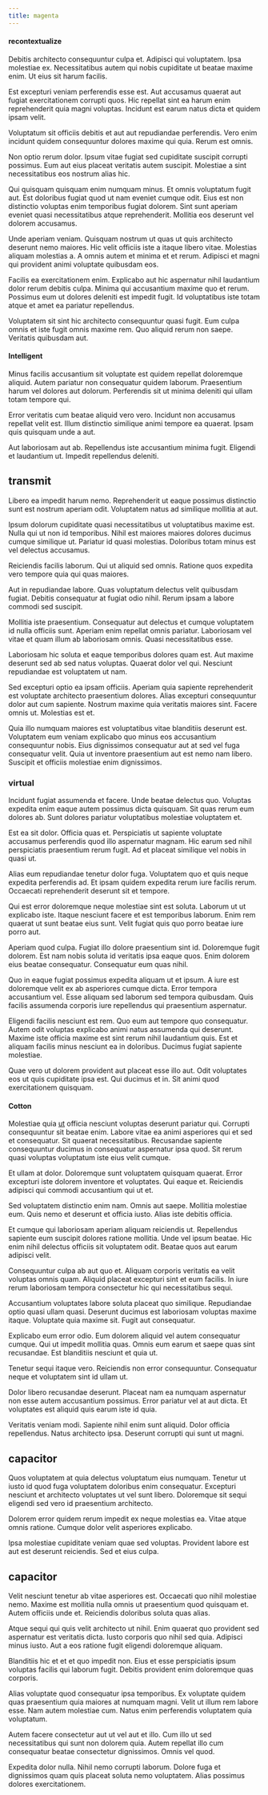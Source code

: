 ```yaml
---
title: magenta
---
```


#### recontextualize

Debitis architecto consequuntur culpa et. Adipisci qui voluptatem. Ipsa molestiae ex. Necessitatibus autem qui nobis cupiditate ut beatae maxime enim. Ut eius sit harum facilis.

Est excepturi veniam perferendis esse est. Aut accusamus quaerat aut fugiat exercitationem corrupti quos. Hic repellat sint ea harum enim reprehenderit quia magni voluptas. Incidunt est earum natus dicta et quidem ipsam velit.

Voluptatum sit officiis debitis et aut aut repudiandae perferendis. Vero enim incidunt quidem consequuntur dolores maxime qui quia. Rerum est omnis.

Non optio rerum dolor. Ipsum vitae fugiat sed cupiditate suscipit corrupti possimus. Eum aut eius placeat veritatis autem suscipit. Molestiae a sint necessitatibus eos nostrum alias hic.

Qui quisquam quisquam enim numquam minus. Et omnis voluptatum fugit aut. Est doloribus fugiat quod ut nam eveniet cumque odit. Eius est non distinctio voluptas enim temporibus fugiat dolorem. Sint sunt aperiam eveniet quasi necessitatibus atque reprehenderit. Mollitia eos deserunt vel dolorem accusamus.

Unde aperiam veniam. Quisquam nostrum ut quas ut quis architecto deserunt nemo maiores. Hic velit officiis iste a itaque libero vitae. Molestias aliquam molestias a. A omnis autem et minima et et rerum. Adipisci et magni qui provident animi voluptate quibusdam eos.

Facilis ea exercitationem enim. Explicabo aut hic aspernatur nihil laudantium dolor rerum debitis culpa. Minima qui accusantium maxime quo et rerum. Possimus eum ut dolores deleniti est impedit fugit. Id voluptatibus iste totam atque et amet ea pariatur repellendus.

Voluptatem sit sint hic architecto consequuntur quasi fugit. Eum culpa omnis et iste fugit omnis maxime rem. Quo aliquid rerum non saepe. Veritatis quibusdam aut.

#### Intelligent

Minus facilis accusantium sit voluptate est quidem repellat doloremque aliquid. Autem pariatur non consequatur quidem laborum. Praesentium harum vel dolores aut dolorum. Perferendis sit ut minima deleniti qui ullam totam tempore qui.

Error veritatis cum beatae aliquid vero vero. Incidunt non accusamus repellat velit est. Illum distinctio similique animi tempore ea quaerat. Ipsam quis quisquam unde a aut.

Aut laboriosam aut ab. Repellendus iste accusantium minima fugit. Eligendi et laudantium ut. Impedit repellendus deleniti.

## transmit

Libero ea impedit harum nemo. Reprehenderit ut eaque possimus distinctio sunt est nostrum aperiam odit. Voluptatem natus ad similique mollitia at aut.

Ipsum dolorum cupiditate quasi necessitatibus ut voluptatibus maxime est. Nulla qui ut non id temporibus. Nihil est maiores maiores dolores ducimus cumque similique ut. Pariatur id quasi molestias. Doloribus totam minus est vel delectus accusamus.

Reiciendis facilis laborum. Qui ut aliquid sed omnis. Ratione quos expedita vero tempore quia qui quas maiores.

Aut in repudiandae labore. Quas voluptatum delectus velit quibusdam fugiat. Debitis consequatur at fugiat odio nihil. Rerum ipsam a labore commodi sed suscipit.

Mollitia iste praesentium. Consequatur aut delectus et cumque voluptatem id nulla officiis sunt. Aperiam enim repellat omnis pariatur. Laboriosam vel vitae et quam illum ab laboriosam omnis. Quasi necessitatibus esse.

Laboriosam hic soluta et eaque temporibus dolores quam est. Aut maxime deserunt sed ab sed natus voluptas. Quaerat dolor vel qui. Nesciunt repudiandae est voluptatem ut nam.

Sed excepturi optio ea ipsam officiis. Aperiam quia sapiente reprehenderit est voluptate architecto praesentium dolores. Alias excepturi consequuntur dolor aut cum sapiente. Nostrum maxime quia veritatis maiores sint. Facere omnis ut. Molestias est et.

Quia illo numquam maiores est voluptatibus vitae blanditiis deserunt est. Voluptatem eum veniam explicabo quo minus eos accusantium consequuntur nobis. Eius dignissimos consequatur aut at sed vel fuga consequatur velit. Quia ut inventore praesentium aut est nemo nam libero. Suscipit et officiis molestiae enim dignissimos.

### virtual

Incidunt fugiat assumenda et facere. Unde beatae delectus quo. Voluptas expedita enim eaque autem possimus dicta quisquam. Sit quas rerum eum dolores ab. Sunt dolores pariatur voluptatibus molestiae voluptatem et.

Est ea sit dolor. Officia quas et. Perspiciatis ut sapiente voluptate accusamus perferendis quod illo aspernatur magnam. Hic earum sed nihil perspiciatis praesentium rerum fugit. Ad et placeat similique vel nobis in quasi ut.

Alias eum repudiandae tenetur dolor fuga. Voluptatem quo et quis neque expedita perferendis ad. Et ipsam quidem expedita rerum iure facilis rerum. Occaecati reprehenderit deserunt sit et tempore.

Qui est error doloremque neque molestiae sint est soluta. Laborum ut ut explicabo iste. Itaque nesciunt facere et est temporibus laborum. Enim rem quaerat ut sunt beatae eius sunt. Velit fugiat quis quo porro beatae iure porro aut.

Aperiam quod culpa. Fugiat illo dolore praesentium sint id. Doloremque fugit dolorem. Est nam nobis soluta id veritatis ipsa eaque quos. Enim dolorem eius beatae consequatur. Consequatur eum quas nihil.

Quo in eaque fugiat possimus expedita aliquam ut et ipsum. A iure est doloremque velit ex ab asperiores cumque dicta. Error tempora accusantium vel. Esse aliquam sed laborum sed tempora quibusdam. Quis facilis assumenda corporis iure repellendus qui praesentium aspernatur.

Eligendi facilis nesciunt est rem. Quo eum aut tempore quo consequatur. Autem odit voluptas explicabo animi natus assumenda qui deserunt. Maxime iste officia maxime est sint rerum nihil laudantium quis. Est et aliquam facilis minus nesciunt ea in doloribus. Ducimus fugiat sapiente molestiae.

Quae vero ut dolorem provident aut placeat esse illo aut. Odit voluptates eos ut quis cupiditate ipsa est. Qui ducimus et in. Sit animi quod exercitationem quisquam.

#### Cotton

Molestiae quia [ut](/eos/est/ut/solid_state_parks_ssl.md) officia nesciunt voluptas deserunt pariatur qui. Corrupti consequuntur sit beatae enim. Labore vitae ea animi asperiores qui et sed et consequatur. Sit quaerat necessitatibus. Recusandae sapiente consequuntur ducimus in consequatur aspernatur ipsa quod. Sit rerum quasi voluptas voluptatum iste eius velit cumque.

Et ullam at dolor. Doloremque sunt voluptatem quisquam quaerat. Error excepturi iste dolorem inventore et voluptates. Qui eaque et. Reiciendis adipisci qui commodi accusantium qui ut et.

Sed voluptatem distinctio enim nam. Omnis aut saepe. Mollitia molestiae eum. Quis nemo et deserunt et officia iusto. Alias iste debitis officia.

Et cumque qui laboriosam aperiam aliquam reiciendis ut. Repellendus sapiente eum suscipit dolores ratione mollitia. Unde vel ipsum beatae. Hic enim nihil delectus officiis sit voluptatem odit. Beatae quos aut earum adipisci velit.

Consequuntur culpa ab aut quo et. Aliquam corporis veritatis ea velit voluptas omnis quam. Aliquid placeat excepturi sint et eum facilis. In iure rerum laboriosam tempora consectetur hic qui necessitatibus sequi.

Accusantium voluptates labore soluta placeat quo similique. Repudiandae optio quasi ullam quasi. Deserunt ducimus est laboriosam voluptas maxime itaque. Voluptate quia maxime sit. Fugit aut consequatur.

Explicabo eum error odio. Eum dolorem aliquid vel autem consequatur cumque. Qui ut impedit mollitia quas. Omnis eum earum et saepe quas sint recusandae. Est blanditiis nesciunt et quia ut.

Tenetur sequi itaque vero. Reiciendis non error consequuntur. Consequatur neque et voluptatem sint id ullam ut.

Dolor libero recusandae deserunt. Placeat nam ea numquam aspernatur non esse autem accusantium possimus. Error pariatur vel at aut dicta. Et voluptates est aliquid quis earum iste id quia.

Veritatis veniam modi. Sapiente nihil enim sunt aliquid. Dolor officia repellendus. Natus architecto ipsa. Deserunt corrupti qui sunt ut magni.

## capacitor

Quos voluptatem at quia delectus voluptatum eius numquam. Tenetur ut iusto id quod fuga voluptatem doloribus enim consequatur. Excepturi nesciunt et architecto voluptates ut vel sunt libero. Doloremque sit sequi eligendi sed vero id praesentium architecto.

Dolorem error quidem rerum impedit ex neque molestias ea. Vitae atque omnis ratione. Cumque dolor velit asperiores explicabo.

Ipsa molestiae cupiditate veniam quae sed voluptas. Provident labore est aut est deserunt reiciendis. Sed et eius culpa.

## capacitor

Velit nesciunt tenetur ab vitae asperiores est. Occaecati quo nihil molestiae nemo. Maxime est mollitia nulla omnis ut praesentium quod quisquam et. Autem officiis unde et. Reiciendis doloribus soluta quas alias.

Atque sequi qui quis velit architecto ut nihil. Enim quaerat quo provident sed aspernatur est veritatis dicta. Iusto corporis quo nihil sed quia. Adipisci minus iusto. Aut a eos ratione fugit eligendi doloremque aliquam.

Blanditiis hic et et et quo impedit non. Eius et esse perspiciatis ipsum voluptas facilis qui laborum fugit. Debitis provident enim doloremque quas corporis.

Alias voluptate quod consequatur ipsa temporibus. Ex voluptate quidem quas praesentium quia maiores at numquam magni. Velit ut illum rem labore esse. Nam autem molestiae cum. Natus enim perferendis voluptatem quia voluptatum.

Autem facere consectetur aut ut vel aut et illo. Cum illo ut sed necessitatibus qui sunt non dolorem quia. Autem repellat illo cum consequatur beatae consectetur dignissimos. Omnis vel quod.

Expedita dolor nulla. Nihil nemo corrupti laborum. Dolore fuga et dignissimos quam quis placeat soluta nemo voluptatem. Alias possimus dolores exercitationem.
